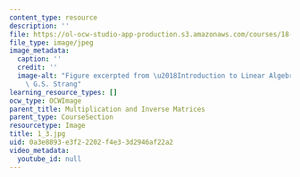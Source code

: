 ```yaml
---
content_type: resource
description: ''
file: https://ol-ocw-studio-app-production.s3.amazonaws.com/courses/18-06sc-linear-algebra-fall-2011/0a3e8893e3f22202f4e33d2946af22a2_1_3.jpg
file_type: image/jpeg
image_metadata:
  caption: ''
  credit: ''
  image-alt: "Figure excerpted from \u2018Introduction to Linear Algebra\u2019 by\
    \ G.S. Strang"
learning_resource_types: []
ocw_type: OCWImage
parent_title: Multiplication and Inverse Matrices
parent_type: CourseSection
resourcetype: Image
title: 1_3.jpg
uid: 0a3e8893-e3f2-2202-f4e3-3d2946af22a2
video_metadata:
  youtube_id: null
---
```

